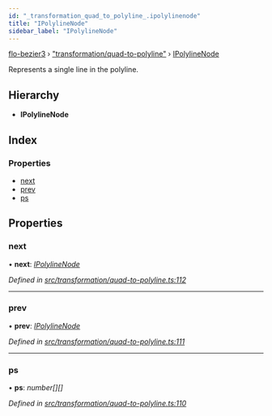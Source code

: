 ```yaml
---
id: "_transformation_quad_to_polyline_.ipolylinenode"
title: "IPolylineNode"
sidebar_label: "IPolylineNode"
---
```


[flo-bezier3](../globals.md) › ["transformation/quad-to-polyline"](../modules/_transformation_quad_to_polyline_.md) › [IPolylineNode](_transformation_quad_to_polyline_.ipolylinenode.md)

Represents a single line in the polyline.

## Hierarchy

* **IPolylineNode**

## Index

### Properties

* [next](_transformation_quad_to_polyline_.ipolylinenode.md#next)
* [prev](_transformation_quad_to_polyline_.ipolylinenode.md#prev)
* [ps](_transformation_quad_to_polyline_.ipolylinenode.md#ps)

## Properties

###  next

• **next**: *[IPolylineNode](_transformation_quad_to_polyline_.ipolylinenode.md)*

*Defined in [src/transformation/quad-to-polyline.ts:112](https://github.com/FlorisSteenkamp/FloBezier/blob/6f79660/src/transformation/quad-to-polyline.ts#L112)*

___

###  prev

• **prev**: *[IPolylineNode](_transformation_quad_to_polyline_.ipolylinenode.md)*

*Defined in [src/transformation/quad-to-polyline.ts:111](https://github.com/FlorisSteenkamp/FloBezier/blob/6f79660/src/transformation/quad-to-polyline.ts#L111)*

___

###  ps

• **ps**: *number[][]*

*Defined in [src/transformation/quad-to-polyline.ts:110](https://github.com/FlorisSteenkamp/FloBezier/blob/6f79660/src/transformation/quad-to-polyline.ts#L110)*

